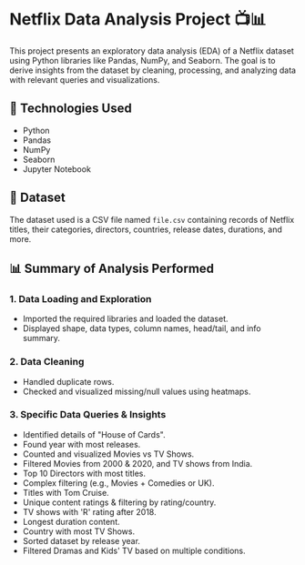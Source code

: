 # Netflix Data Analysis Project 📺📊

This project presents an exploratory data analysis (EDA) of a Netflix dataset using Python libraries like Pandas, NumPy, and Seaborn. The goal is to derive insights from the dataset by cleaning, processing, and analyzing data with relevant queries and visualizations.

## 🔧 Technologies Used

- Python
- Pandas
- NumPy
- Seaborn
- Jupyter Notebook

## 📁 Dataset

The dataset used is a CSV file named `file.csv` containing records of Netflix titles, their categories, directors, countries, release dates, durations, and more.

## 📊 Summary of Analysis Performed

### 1. Data Loading and Exploration
- Imported the required libraries and loaded the dataset.
- Displayed shape, data types, column names, head/tail, and info summary.

### 2. Data Cleaning
- Handled duplicate rows.
- Checked and visualized missing/null values using heatmaps.

### 3. Specific Data Queries & Insights
- Identified details of "House of Cards".
- Found year with most releases.
- Counted and visualized Movies vs TV Shows.
- Filtered Movies from 2000 & 2020, and TV shows from India.
- Top 10 Directors with most titles.
- Complex filtering (e.g., Movies + Comedies or UK).
- Titles with Tom Cruise.
- Unique content ratings & filtering by rating/country.
- TV shows with 'R' rating after 2018.
- Longest duration content.
- Country with most TV Shows.
- Sorted dataset by release year.
- Filtered Dramas and Kids' TV based on multiple conditions.





